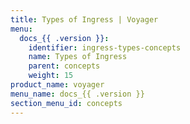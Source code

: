 ```yaml
---
title: Types of Ingress | Voyager
menu:
  docs_{{ .version }}:
    identifier: ingress-types-concepts
    name: Types of Ingress
    parent: concepts
    weight: 15
product_name: voyager
menu_name: docs_{{ .version }}
section_menu_id: concepts
---
```

